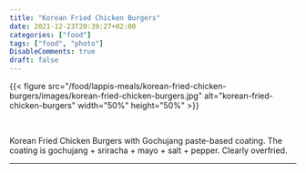 ```yaml
---
title: "Korean Fried Chicken Burgers"
date: 2021-12-23T20:39:27+02:00
categories: ["food"]
tags: ["food", "photo"]
DisableComments: true
draft: false
---
```


{{< figure src="/food/lappis-meals/korean-fried-chicken-burgers/images/korean-fried-chicken-burgers.jpg" alt="korean-fried-chicken-burgers" width="50%" height="50%" >}}

<br>

Korean Fried Chicken Burgers with Gochujang paste-based coating. The coating is gochujang + sriracha + mayo + salt + pepper. Clearly overfried.

---
